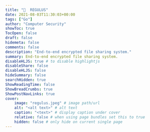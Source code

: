 ```yaml
---
title: "📡  REGULUS"
date: 2021-08-03T11:30:03+00:00
tags: ["Go"]
author: "Computer Security"
showToc: true
TocOpen: false
draft: false
hidemeta: false
comments: false
description: "End-to-end encrypted file sharing system."
summary: End-to-end encrypted file sharing system.
disableHLJS: true # to disable highlightjs
disableShare: false
disableHLJS: false
hideSummary: false
searchHidden: true
ShowReadingTime: false
ShowBreadCrumbs: true
ShowPostNavLinks: true
cover:
    image: "regulus.jpeg" # image path/url
    alt: "<alt text>" # alt text
    caption: "<text>" # display caption under cover
    relative: false # when using page bundles set this to true
    hidden: false # only hide on current single page
---
```


